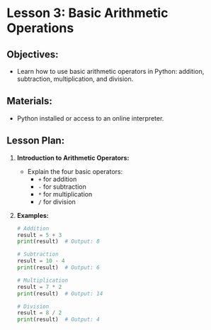 # Lesson 3: Basic Arithmetic Operations

## Objectives:
- Learn how to use basic arithmetic operators in Python: addition, subtraction, multiplication, and division.

## Materials:
- Python installed or access to an online interpreter.

## Lesson Plan:

1. **Introduction to Arithmetic Operators:**
   - Explain the four basic operators:
     - `+` for addition
     - `-` for subtraction
     - `*` for multiplication
     - `/` for division

2. **Examples:**
   ```python
   # Addition
   result = 5 + 3
   print(result)  # Output: 8

   # Subtraction
   result = 10 - 4
   print(result)  # Output: 6

   # Multiplication
   result = 7 * 2
   print(result)  # Output: 14

   # Division
   result = 8 / 2
   print(result)  # Output: 4
